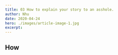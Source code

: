 ```yaml
---
title: 03 How to explain your story to an asshole.
author: Nhu
date: 2020-04-24
hero: ./images/article-image-1.jpg
excerpt:
---
```


## How
